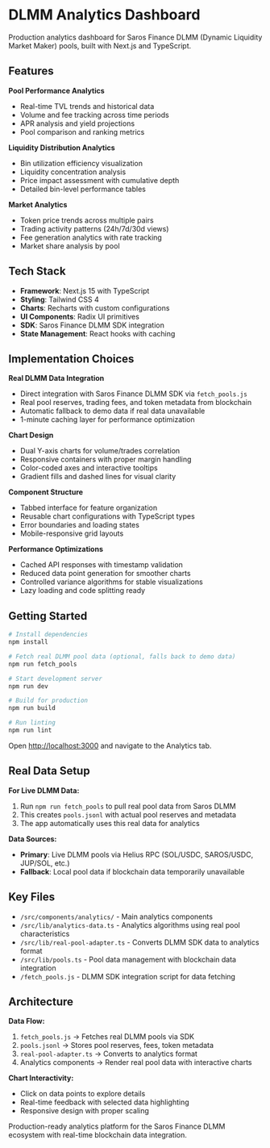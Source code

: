 # DLMM Analytics Dashboard

Production analytics dashboard for Saros Finance DLMM (Dynamic Liquidity Market Maker) pools, built with Next.js and TypeScript.

## Features

**Pool Performance Analytics**
- Real-time TVL trends and historical data
- Volume and fee tracking across time periods
- APR analysis and yield projections
- Pool comparison and ranking metrics

**Liquidity Distribution Analytics**
- Bin utilization efficiency visualization
- Liquidity concentration analysis
- Price impact assessment with cumulative depth
- Detailed bin-level performance tables

**Market Analytics**
- Token price trends across multiple pairs
- Trading activity patterns (24h/7d/30d views)
- Fee generation analytics with rate tracking
- Market share analysis by pool

## Tech Stack

- **Framework**: Next.js 15 with TypeScript
- **Styling**: Tailwind CSS 4
- **Charts**: Recharts with custom configurations
- **UI Components**: Radix UI primitives
- **SDK**: Saros Finance DLMM SDK integration
- **State Management**: React hooks with caching

## Implementation Choices

**Real DLMM Data Integration**
- Direct integration with Saros Finance DLMM SDK via `fetch_pools.js`
- Real pool reserves, trading fees, and token metadata from blockchain
- Automatic fallback to demo data if real data unavailable
- 1-minute caching layer for performance optimization

**Chart Design**
- Dual Y-axis charts for volume/trades correlation
- Responsive containers with proper margin handling
- Color-coded axes and interactive tooltips
- Gradient fills and dashed lines for visual clarity

**Component Structure**
- Tabbed interface for feature organization
- Reusable chart configurations with TypeScript types
- Error boundaries and loading states
- Mobile-responsive grid layouts

**Performance Optimizations**
- Cached API responses with timestamp validation
- Reduced data point generation for smoother charts
- Controlled variance algorithms for stable visualizations
- Lazy loading and code splitting ready

## Getting Started

```bash
# Install dependencies
npm install

# Fetch real DLMM pool data (optional, falls back to demo data)
npm run fetch_pools

# Start development server
npm run dev

# Build for production
npm run build

# Run linting
npm run lint
```

Open [http://localhost:3000](http://localhost:3000) and navigate to the Analytics tab.

## Real Data Setup

**For Live DLMM Data:**
1. Run `npm run fetch_pools` to pull real pool data from Saros DLMM
2. This creates `pools.jsonl` with actual pool reserves and metadata
3. The app automatically uses this real data for analytics

**Data Sources:**
- **Primary**: Live DLMM pools via Helius RPC (SOL/USDC, SAROS/USDC, JUP/SOL, etc.)
- **Fallback**: Local pool data if blockchain data temporarily unavailable

## Key Files

- `/src/components/analytics/` - Main analytics components
- `/src/lib/analytics-data.ts` - Analytics algorithms using real pool characteristics
- `/src/lib/real-pool-adapter.ts` - Converts DLMM SDK data to analytics format
- `/src/lib/pools.ts` - Pool data management with blockchain data integration
- `/fetch_pools.js` - DLMM SDK integration script for data fetching

## Architecture

**Data Flow:**
1. `fetch_pools.js` → Fetches real DLMM pools via SDK
2. `pools.jsonl` → Stores pool reserves, fees, token metadata
3. `real-pool-adapter.ts` → Converts to analytics format
4. Analytics components → Render real pool data with interactive charts

**Chart Interactivity:**
- Click on data points to explore details
- Real-time feedback with selected data highlighting
- Responsive design with proper scaling

Production-ready analytics platform for the Saros Finance DLMM ecosystem with real-time blockchain data integration.